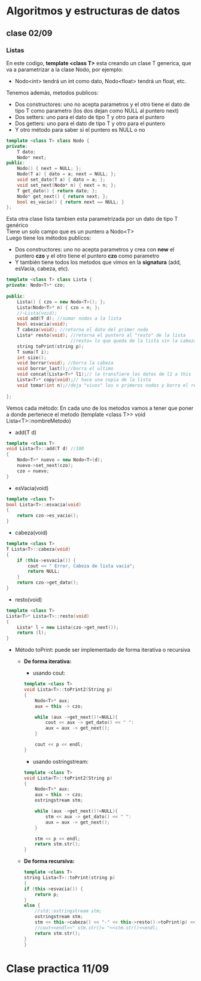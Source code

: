 # Algoritmos y estructuras de datos
## clase 02/09
### Listas
En este codigo, **template &lt;class T&gt;** esta creando un clase T generica, que va a parametrizar a la clase Nodo, por ejemplo:  
- Nodo&lt;int&gt; tendrá un int como dato, Nodo&lt;float&gt; tendrá un float, etc.

Tenemos además, metodos publicos:  
- Dos constructores: uno no acepta parametros y el otro tiene el dato de tipo T como parametro (los dos dejan como NULL al puntero next)
- Dos setters: uno para el dato de tipo T y otro para el puntero
- Dos getters: uno para el dato de tipo T y otro para el puntero
- Y otro método para saber si el puntero es NULL o no
```cpp
template <class T> class Nodo {
private:
    T dato;
    Nodo* next;
public:
    Nodo() { next = NULL; };
    Nodo(T a) { dato = a; next = NULL; };
    void set_dato(T a) { dato = a; };
    void set_next(Nodo* n) { next = n; };
    T get_dato() { return dato; };
    Nodo* get_next() { return next; };
    bool es_vacio() { return next == NULL; }
};
```
Esta otra clase lista tambien esta parametrizada por un dato de tipo T genérico  
Tiene un solo campo que es un puntero a Nodo&lt;T&gt;  
Luego tiene los métodos publicos:
- Dos constructores: uno no acepta parametros y crea con **new** el puntero **czo** y el otro tiene el puntero **czo** como parametro
- Y también tiene todos los metodos que vimos en la **signatura** (add, esVacia, cabeza, etc).
```cpp
template <class T> class Lista {
private: Nodo<T>* czo;
     
public:
    Lista() { czo = new Nodo<T>(); };
    Lista(Nodo<T>* n) { czo = n; };
    //~Lista(void);
    void add(T d); //sumar nodos a la lista
    bool esvacia(void);
    T cabeza(void); //retorna el dato del primer nodo
    Lista* resto(void); //retorna el puntero al "resto" de la lista
                        //resto= lo que queda de la lista sin la cabeza
    string toPrint(string p);
    T suma(T i);
    int size();
    void borrar(void); //borra la cabeza
    void borrar_last();//borra el ultimo
    void concat(Lista<T>* l1);// le transfiere los datos de l1 a this
    Lista<T>* copy(void);// hace una copia de la lista
    void tomar(int n);//deja "vivos" los n primeros nodos y borra el resto
   
};
```
Vemos cada método: En cada uno de los metodos vamos a tener que poner a donde pertenece el metodo (template &lt;class T&gt;> void Lista&lt;T&gt;::nombreMetodo)
- add(T d)
```cpp
template <class T>
void Lista<T>::add(T d) //100
{
    Nodo<T>* nuevo = new Nodo<T>(d);
    nuevo->set_next(czo);
    czo = nuevo;
}
```
- esVacia(void)
```cpp
template <class T>
bool Lista<T>::esvacia(void)
{
    return czo->es_vacio();
}
```
- cabeza(void)
```cpp
template <class T>
T Lista<T>::cabeza(void)
{
    if (this->esvacia()) {
        cout << " Error, Cabeza de lista vacia";
        return NULL;
    }
    return czo->get_dato();
}
```
- resto(void)
```cpp
template <class T>
Lista<T>* Lista<T>::resto(void)
{
    Lista* l = new Lista(czo->get_next());
    return (l);
}
```

- Método toPrint: puede ser implementado de forma iterativa o recursiva

  - **De forma iterativa:**
  
    - usando cout:

    ```cpp
    template <class T>
    void Lista<T>::toPrint2(String p)
    {
        Nodo<T>* aux;
        aux = this -> czo;
    
        while (aux ->get_next()!=NULL){
            cout << aux -> get_dato() << " ":
            aux = aux -> get_next();
        }
    
        cout << p << endl;
    }
    ```
    - usando ostringstream:
    ```cpp
    template <class T>
    void Lista<T>::toPrint2(String p)
    {
        Nodo<T>* aux;
        aux = this -> czo;
        ostringstream stm;
    
        while (aux ->get_next()!=NULL){
            stm << aux -> get_dato() << " ":
            aux = aux -> get_next();
        }
    
        stm << p << endl;
        return stm.str();
    }
    ```


  - **De forma recursiva:**
    ```cpp
    template <class T>
    string Lista<T>::toPrint(string p)
    {
    if (this->esvacia()) {
        return p;
    }
    else {
        //std::ostringstream stm;
        ostringstream stm;
        stm << this->cabeza() << "-" << this->resto()->toPrint(p) << endl;
        //cout<<endl<<" stm.str()= "<<stm.str()<<endl;
        return stm.str();
    }
    }
    ```

# Clase practica 11/09

























